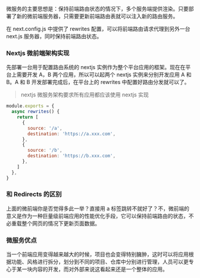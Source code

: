 微服务的主要思想是：保持前端路由状态的情况下，多个服务端提供渲染。只要部署了新的微前端服务器，只需要更新前端路由表就可以注入新的路由服务。

在 next.config.js 中提供了 rewrites 配置，可以将前端路由请求代理到另外一台 next.js 服务器，同时保持前端路由状态。

### Nextjs 微前端架构实现

先部署一台用于配置路由系统的 nextjs 实例作为整个平台应用的框架。现在在平台上需要开发 A，B 两个应用，所以可以起两个 nextjs 实例来分别开发应用 A 和 B。A 和 B 开发部署完成后，在平台上的 rewrites 中配置好路由分发就可以了。

> nextjs 微服务架构要求所有应用都应该使用 nextjs 实现

```js
module.exports = {
  async rewrites() {
    return [
      {
        source: '/a',
        destination: 'https://a.xxx.com',
      },
      {
        source: '/b',
        destination: 'https://b.xxx.com',
      },
    ]
  },
}
```

### 和 Redirects 的区别

上面的微前端你是否觉得多此一举？直接用 a 标签跳转不就好了？不，微前端的意义是作为一种巨量级前端应用的性能优化手段，它可以保持前端路由的状态，不必重载整个网页的情况下更新页面数据。

### 微服务优点

当一个前端应用变得越来越大的时候，项目也会变得特别臃肿，这时可以将应用根据功能、风格进行拆分，划分到不同的项目、仓库中分别进行管理，人员可以更专心于某一块内容的开发，而对外部来说这看起来还是一个整体的应用。
